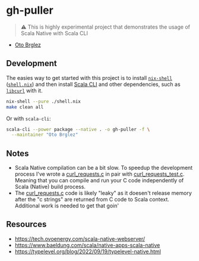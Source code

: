 # gh-puller

> ⚠️ This is highly experimental project that demonstrates the usage of Scala Native with Scala CLI

- [Oto Brglez](https://twitter.com/otobrglez)

## Development

The easies way to get started with this project is to install [`nix-shell`][nix-shell] ([`shell.nix`](./shell.nix)) and then install [Scala CLI][scala-cli] and other dependencies, such as [`libcurl`][libcurl] with it.

```bash
nix-shell --pure ./shell.nix
make clean all
```

Or with `scala-cli`:

```bash
scala-cli --power package --native . -o gh-puller -f \
  --maintainer "Oto Brglez"
```

## Notes

- Scala Native compilation can be a bit slow. To speedup the development process I've wrote a [curl_requests.c](./curl_requests.c) in pair with [curl_requests_test.c](./curl_requests_test.c). Meaning that you can compile and run your C code independently of Scala (Native) build process.
- The [curl_requests.c](./curl_requests.c) code is likely "leaky" as it doesen't release memory after the "c strings" are returned from C code to Scala context. Additional work is needed to get that goin'

## Resources
- https://tech.ovoenergy.com/scala-native-webserver/
- https://www.baeldung.com/scala/native-apps-scala-native
- https://typelevel.org/blog/2022/09/19/typelevel-native.html

[libcurl]: https://curl.se/libcurl/
[nix-shell]: https://nixos.org/manual/nix/stable/command-ref/nix-shell.html
[scala-cli]: https://scala-cli.virtuslab.org/
